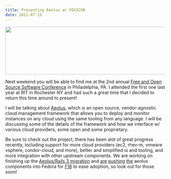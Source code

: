 ```yaml
---
title: Presenting Aeolus at FOSSCON
date: 2011-07-15
---
```


<img src="http://www.fosscon.org/images/banner.png" style="width: 700px; height: 150px;" />

Next weekend you will be able to find me at the 2nd annual <a href="http://fosscon.org">Free and Open Source Software Conference</a> in Philadelphia, PA. I attended the first one last year at RIT in Rochester NY and had such a great time that I decided to return this time around to present!

I will be talking about <a href="http://aeolusproject.org">Aeolus</a>, which is an open source, vendor-agnostic cloud management framework that allows you to deploy and monitor instances on any cloud using the same tooling from any language. I will be discussing some of the details of the framework and how we interface w/ various cloud providers, some open and some proprietary.

Be sure to check out the project, there has been alot of great progress recently, including support for more cloud providers (ec2, rhev-m, vmware vsphere, condor-cloud, and more), better and simplified ui and tooling, and more integration with other upstream components. We are working on finishing up the <a href="http://mo.morsi.org/blog/node/331">Aeolus/Rails 3 migration</a> and <a href="https://bugzilla.redhat.com/show_bug.cgi?id=721069">are</a> <a href="https://bugzilla.redhat.com/show_bug.cgi?id=721078">pushing</a> <a href="https://bugzilla.redhat.com/show_bug.cgi?id=721066">the</a> aeolus components into Fedora for <a href="https://fedoraproject.org/wiki/Features/Aeolus_Conductor">F16</a> to ease adoption, so look out for those soon!
